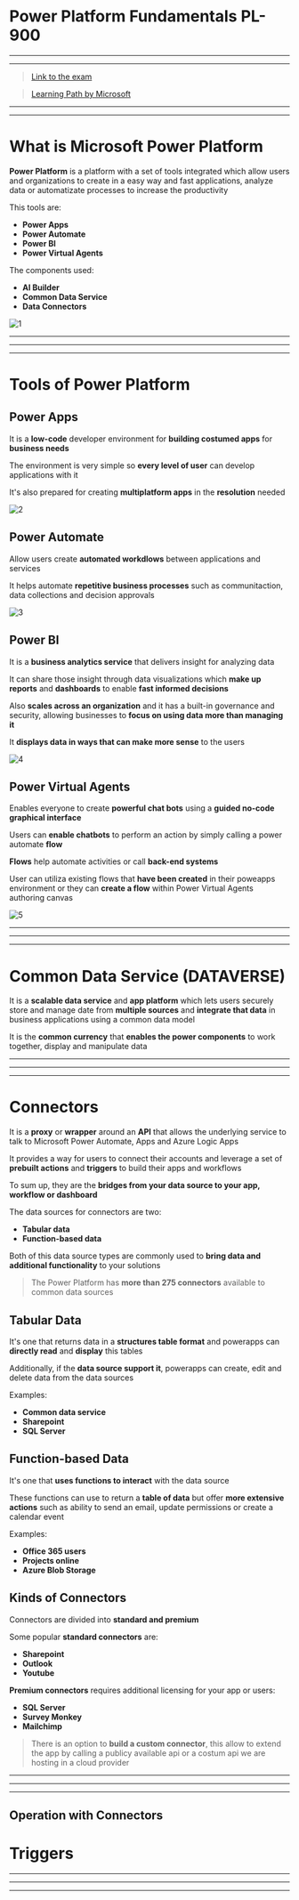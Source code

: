 # Power Platform Fundamentals PL-900
---
---
>[Link to the exam](https://docs.microsoft.com/es-es/learn/certifications/exams/pl-900)

>[Learning Path by Microsoft](https://docs.microsoft.com/es-es/learn/paths/power-plat-fundamentals/)
-----
-----

# What is Microsoft Power Platform

**Power Platform** is a platform with a set of tools integrated which allow users and organizations to create in a easy way and fast applications, analyze data or automatizate processes to increase the productivity

This tools are:
- **Power Apps**
- **Power Automate**
- **Power BI**
- **Power Virtual Agents**

The components used:
- **AI Builder**
- **Common Data Service**
- **Data Connectors**

![1](img/1.png)

---
---
---
# Tools of Power Platform
## Power Apps

It is a **low-code** developer environment for **building costumed apps** for **business needs**

The environment is very simple so **every level of user** can develop applications with it 

It's also prepared for creating **multiplatform apps** in the **resolution** needed

![2](img/2.png)

## Power Automate

Allow users create **automated workdlows** between applications and services

It helps automate **repetitive business processes** such as communitaction, data collections and decision approvals

![3](img/3.png)

## Power BI

It is a **business analytics service** that delivers insight for analyzing data

It can share those insight through data visualizations which **make up reports** and **dashboards** to enable **fast informed decisions**

Also **scales across an organization** and it has a built-in governance and security, allowing businesses to **focus on using data more than managing it**

It **displays data in ways that can make more sense** to the users

![4](img/4.png)

## Power Virtual Agents

Enables everyone to create **powerful chat bots** using a **guided no-code graphical interface**

Users can **enable chatbots** to perform an action by simply calling a power automate **flow**

**Flows** help automate activities or call **back-end systems**

User can utiliza existing flows that **have been created** in their poweapps environment or they can **create a flow** within Power Virtual Agents authoring canvas

![5](img/5.png)

---
---
---
# Common Data Service (DATAVERSE)

It is a **scalable data service** and **app platform** which lets users securely store and manage date from **multiple sources** and **integrate that data** in business applications using a common data model

It is the **common currency** that **enables the power components** to work together, display and manipulate data


---
---
---
# Connectors

It is a **proxy** or **wrapper** around an **API** that allows the underlying service to talk to Microsoft Power Automate, Apps and Azure Logic Apps

It provides a way for users to connect their accounts and leverage a set of **prebuilt actions** and **triggers** to build their apps and workflows

To sum up, they are the **bridges from your data source to your app, workflow or dashboard**

The data sources for connectors are two:
- **Tabular data**
- **Function-based data**

Both of this data source types are commonly used to **bring data and additional functionality** to your solutions

> The Power Platform has **more than 275 connectors** available to common data sources

## Tabular Data

It's one that returns data in a **structures table format** and powerapps can **directly read** and **display** this tables

Additionally, if the **data source support it**, powerapps can create, edit and delete data from the data sources

Examples:
- **Common data service**
- **Sharepoint**
- **SQL Server**

## Function-based Data

It's one that **uses functions to interact** with the data source

These functions can use to return a **table of data** but offer **more extensive actions** such as ability to send an email, update permissions or create a calendar event

Examples:
- **Office 365 users**
- **Projects online**
- **Azure Blob Storage**

## Kinds of Connectors

Connectors are divided into **standard and premium**

Some popular **standard connectors** are:
- **Sharepoint**
- **Outlook**
- **Youtube**

**Premium connectors** requires additional licensing for your app or users:
- **SQL Server**
- **Survey Monkey**
- **Mailchimp**

> There is an option to **build a custom connector**, this allow to extend the app by calling a publicy available api or a costum api we are hosting in a cloud provider

---
---
---

## Operation with Connectors
# Triggers

---
---
---